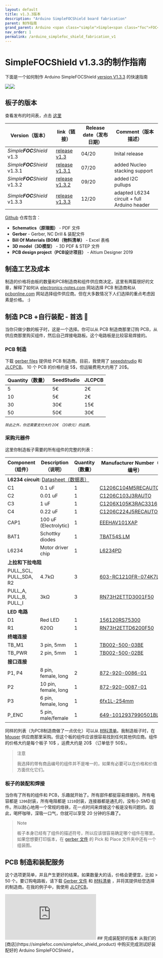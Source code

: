 ```yaml
---
layout: default
title: v1.3.3版本
description: "Arduino SimpleFOCShield board fabrication"
parent: 制作指南
grand_parent: Arduino <span class="simple">Simple<span class="foc">FOC</span>Shield</span>
nav_order: 1
permalink: /arduino_simplefoc_shield_fabrication_v1
---
```

# SimpleFOCShield v1.3.3的制作指南
下面是一个如何制作 Arduino <span class="simple">Simple<span class="foc">FOC</span>Shield</span> [version <i class="fa fa-tag"></i>V1.3.3](https://github.com/simplefoc/Arduino-SimpleFOCShield/releases) 的快速指南


<p align="">
<img src="https://raw.githubusercontent.com/simplefoc/Arduino-SimpleFOCShield/v1.3.3/images/top.png"  class="width30"><img src="https://raw.githubusercontent.com/simplefoc/Arduino-SimpleFOCShield/v1.3.3/images/bottom.png"  class="width30">
</p>

## 板子的版本
查看发布的时间表，点击 [这里](https://github.com/simplefoc/Arduino-SimpleFOCShield/releases) 

Version（版本）  | link（链接） | Release date（发布日期） | Comment（版本描述） 
----- | ----- | ---- | ----
*Simple**FOC**Shield* v1.3 |[release v1.3](https://github.com/simplefoc/Arduino-SimpleFOCShield/releases/tag/v1.3) | 04/20 | Inital release
*Simple**FOC**Shield* v1.3.1 | [release v1.3.1](https://github.com/simplefoc/Arduino-SimpleFOCShield/releases/tag/v1.3.1) | 07/20 | added Nucleo stacking support
*Simple**FOC**Shield* v1.3.2 |[release v1.3.2](https://github.com/simplefoc/Arduino-SimpleFOCShield/releases/tag/v1.3.2) | 09/20 | added I2C pullups
*Simple**FOC**Shield* v1.3.3 |[release v1.3.3](https://github.com/simplefoc/Arduino-SimpleFOCShield/releases/tag/v1.3.3) | 12/20 | adapted L6234 circuit + full Arduino header

[<i class="fa fa-github"></i> Github](https://github.com/simplefoc/Arduino-SimpleFOCShield) 仓库包含：

- <b><i class="fa fa-file"></i> Schematics（原理图）</b> - PDF 文件
- <b><i class="fa fa-file"></i> Gerber</b> - Gerber, NC Drill & 装配文件
- <b><i class="fa fa-file"></i> Bill Of Materials (BOM)（物料清单）</b> - Excel 表格
- <b><i class="fa fa-file"></i> 3D model（3D模型）</b> -  3D PDF & STEP 文件
- <b><i class="fa fa-file"></i> PCB design project（PCB设计项目）</b> - Altium Designer 2019


## 制造工艺及成本
制造的价格将由板的数量和PCB制造商和组件供应商决定。这里有两篇很好的文章，解释了如何从 [electronics-notes.com](https://www.electronics-notes.com/articles/constructional_techniques/printed-circuit-board-pcb/how-to-choose-right-best-pcb-manufacturer.php) 网站选择 PCB 制造商和从 [pcbonline.com](https://www.pcbonline.com/blog/How_to_Choose_a_PCB_Component_Supplier_165.html) 网站选择组件供应商。但在大多数情况下人们选择的重点考虑因素是价格。 :)

## 制造 PCB +自行装配 - 首选 📢
当你只做少数的板子时，这是一个选择。你可以从 PCB 制造商那里订购 PCB，从供应商那里购买组件，然后自己焊接电路板。这个电路板是比较容易焊接的。

### PCB 制造
下载 [<i class="fa fa-file"></i> gerber files](https://github.com/simplefoc/Arduino-SimpleFOCShield) 提供给 PCB 制造商。目前，我使用了 [seeedstrudio](https://www.seeedstudio.com/) 和 [JLCPCB](https://jlcpcb.com/)。 10 个 PCB 的价格约是 5\$，但运输费用大约用了 20\$。

Quantity（数量） | SeedStudio |  JLCPCB
---- | ---- | ---- 
 5 | 5€ | 2€
 10 | 5€ |2€
 30 | 30€ | 15€
 50 | 50€ | 30€

<i class="fa fa-info-circle"></i> <i><small>除此之外，你还需要支付大约  20€ （20欧元）的运费。</small></i>

### 采购元器件
这里你制造板子需要的所有组件的完整的列表：
<table>
      <thead>
         <tr>
            <th>Component（组件）</th>
            <th>Description（说明）</th>
            <th>Quantity（数量）</th>
            <th>Manufacturer Number（商品编号）</th>
         </tr>
      </thead>
      <tbody>
         <tr>
            <td colspan="4"><b>L6234 circuit:</b> <a href="https://www.st.com/resource/en/datasheet/l6234.pdf"><i class="fa fa-file"></i> Datasheet（数据表）</a></td>
         </tr>
         <tr>
            <td>C1</td>
            <td>0.1 uF</td>
            <td>1</td>
            <td><a href="https://www.mouser.fr/ProductDetail/KEMET/C1206C104M5RECAUTO?qs=MLItCLRbWswBKiY20DF1SA%3D%3D">C1206C104M5RECAUTO</a></td>
         </tr>
         <tr>
            <td>C2</td>
            <td>0.01 uF</td>
            <td>1</td>
            <td><a href="https://www.mouser.fr/ProductDetail/KEMET/C1206C103J3RACAUTO?qs=%2Fha2pyFaduhAFP6oO4LLeYMkrC9QNia0EjiZTqcgzLScln%252BPiND5Ww%3D%3D">C1206C103J3RAUTO</a></td>
         </tr>
         <tr>
            <td>C3</td>
            <td>1 uF</td>
            <td>1</td>
            <td><a href="https://www.mouser.fr/ProductDetail/KEMET/C1206X105K3RAC3316?qs=%2Fha2pyFaduilEz%252BiJtRzoz0gb0S3v4m%252B2vm5WoIZPYxGhbTceT8iyu5uY%252BnsPWGD">C1206X105K3RAC3316</a></td>
         </tr>
         <tr>
            <td>C4</td>
            <td>0.22 uF</td>
            <td>1</td>
            <td><a href="https://www.mouser.fr/ProductDetail/KEMET/C1206C224J5RECAUTO7210?qs=%2Fha2pyFaduiFNVbEFQqG8g760vwSal6p%252BrMckdrZBQmtOlARWq3l2WWJv5HhNnqv">C1206C224J5RECAUTO7210</a></td>
         </tr>
         <tr>
            <td>CAP1</td>
            <td>100 uF (Electrolytic)</td>
            <td>1</td>
            <td><a href="https://www.mouser.fr/ProductDetail/Panasonic/EEE-HAV101XAP?qs=%2Fha2pyFadujAo14cOabh4%2FHGWJclSBJVoXpO6qVRwLQTQ6LscWsHQA%3D%3D">EEEHAV101XAP</a></td>
         </tr>
         <tr>
            <td>BAT1</td>
            <td>Schottky diodes</td>
            <td>1</td>
            <td><a href="https://www.mouser.fr/ProductDetail/Toshiba/TBAT54SLM?qs=kdd6aVn74hyQL5%252Beb9w%252BHw%3D%3D">TBAT54S,LM</a></td>
         </tr>
         <tr>
            <td>L6234</td>
            <td>Motor driver chip</td>
            <td>1</td>
            <td><a href="https://www.mouser.fr/ProductDetail/STMicroelectronics/L6234PD?qs=lgHKUCmDFtgFRXXnpwFpNg%3D%3D">L6234PD</a></td>
         </tr>
         <tr>
            <td colspan="4"><b>上拉和下拉电阻</b></td>
         </tr>
         <tr>
            <td>PULL_SCL, PULL_SDA, R2</td>
            <td>4.7kΩ </td>
            <td>3</td>
            <td><a href="https://www.mouser.fr/ProductDetail/603-RC1210FR-074K7L">603-RC1210FR-074K7L</a></td>
         </tr>
         <tr>
            <td>PULL_A, PULL_B, PULL_I</td>
            <td>3kΩ </td>
            <td>3</td>
            <td><a href="https://www.mouser.fr/ProductDetail/KOA-Speer/RN73H2ETTD3001F50?qs=%2Fha2pyFadugz1PN4m8q5QBmmNYUlMOzQI3k%2FT%252B8vFrn5l%2FvB8B97FQ%3D%3D">RN73H2ETTD3001F50</a></td>
         </tr>
         <tr>
            <td colspan="4"><b>LED 电路</b></td>
         </tr>
         <tr>
            <td>D1</td>
            <td>Red LED</td>
            <td>1</td>
            <td><a href="https://www.mouser.fr/ProductDetail/Wurth-Elektronik/156120RS75300?qs=%2Fha2pyFaduhtSsTKzZu8BG2kEWNH5l3iOIVGi20HkjmxMeBY4VpJSw%3D%3D">156120RS75300</a></td>
         </tr>
         <tr>
            <td>R1</td>
            <td>620Ω </td>
            <td>1</td>
            <td><a href="https://www.mouser.fr/ProductDetail/KOA-Speer/RN73H2ETTD6200F50?qs=%2Fha2pyFadugz1PN4m8q5QKhCzpicGijTcn6N2kk6lgXhcYi6JSLlrg%3D%3D">RN73H2ETTD6200F50</a></td>
         </tr>
         <tr>
            <td colspan="4"><b>终端连接</b></td>
         </tr>
         <tr>
            <td>TB_M1</td>
            <td>3 pin, 5mm</td>
            <td>1</td>
            <td><a href="https://www.mouser.fr/ProductDetail/CUI-Devices/TB002-500-03BE?qs=%2Fha2pyFadujMo%2F8XIx7GL3VaKbn4rpnI4huWO6RUre2577fclJuWwA%3D%3D">TB002-500-03BE</a></td>
         </tr>
         <tr>
            <td>TB_PWR</td>
            <td>2 pin, 5mm</td>
            <td>1</td>
            <td><a href="https://www.mouser.fr/ProductDetail/CUI-Devices/TB002-500-02BE?qs=%2Fha2pyFadujMo%2F8XIx7GL%2F8B4TM%252BUPJvcyODkgPPYDPGTjOBZNS5pw%3D%3D">TB002-500-02BE</a></td>
         </tr>
         <tr>
            <td colspan="4"><b>接口连接</b></td>
         </tr>
         <tr>
            <td>P1, P4</td>
            <td>8 pin, female, long</td>
            <td>2</td>
            <td><a href="https://www.mouser.fr/ProductDetail/872-920-0086-01">872-920-0086-01</a></td>
         </tr>
         <tr>
            <td> P2</td>
            <td>10 pin, female, long</td>
            <td>1</td>
            <td><a href="https://www.mouser.fr/ProductDetail/872-920-0087-01">872-920-0087-01</a></td>
         </tr>
         <tr>
            <td>P3</td>
            <td>6  pin, female, long</td>
            <td>1</td>
            <td><a href="https://www.mouser.fr/ProductDetail/Gravitech/6fx1L-254mm?qs=%2Fha2pyFadugTMKIzmATdF3ycHTdv4fz%2FLeD9aI6nqeEU9o9FRZ5XDw%3D%3D">6fx1L-254mm</a></td>
         </tr>
         <tr>
            <td>P_ENC</td>
            <td> 5 pin, male/female</td>
            <td>1</td>
            <td><a href="https://www.mouser.fr/ProductDetail/649-1012937990501BLF ">649-1012937990501BLF</a></td>
         </tr>
      </tbody>
   </table>

同样的列表（为PCB制造商做了一点优化）可以从 [<i class="fa fa-file"></i> 材料清单](https://github.com/simplefoc/Arduino-SimpleFOCShield)。我制造板子时，在 [Mouser](https://www.mouser.com/) 供应商那里采购。但这个板的组件应该很容易找到任何其他供应商。组件的价格大约是每个板子 10\$ ，运费大约是 20\$ （订单低于 50\$）。   
<blockquote class="warning"> <p class="heading">注意</p>
我选择的带有商品编号的组件并不是唯一的，如果有必要可以在价格和价值方面优化它们。 </blockquote>

### 板子的装配和焊接
当你有了所有的组件和 PCB，乐趣就开始了。所有部件都挺容易焊接的。所有电容都是 `1206`封装，所有电阻都是 `1210`封装，连接器都是通孔的，没有小 SMD 组件。所以耐心地用一个常规的烙铁，花一点时间来焊接这个板是没有问题的。因此，喝杯咖啡，深吸一口气，你就可以享受 20 分钟的乐趣了。

<blockquote class="info"> <p class="heading">Note</p>
板子本身已经有了组件的描述符号，所以应该很容易确定哪个组件在哪里。如果您想要打印版本，在 <a href="https://github.com/simplefoc/Arduino-SimpleFOCShield"><i class="fa fa-file"></i> gerber 文件</a> 的 Pick 和 Place 文件夹中还有一个组装图。
</blockquote>


## PCB 制造和装配服务
这个选项更简单，并且产生更好的结果。如果数量大的话，价格会更便宜，比如 > 50 个。要订购电路板，请下载 [<i class="fa fa-file"></i> Gerber 文件](https://github.com/simplefoc/Arduino-SimpleFOCShield) 和 [<i class="fa fa-file"></i> 材料清单](https://github.com/simplefoc/Arduino-SimpleFOCShield) ，并将其提供给您选择的制造商。在我的例子中，我使用 [JLCPCB](https://jlcpcb.com/)。

<iframe class="youtube"  src="https://www.youtube.com/embed/sax_9sUgBuk" frameborder="0" allow="accelerometer; autoplay; encrypted-media; gyroscope; picture-in-picture" allowfullscreen></iframe>
## 完成装配好的版本
从我们的 [商店](https://simplefoc.com/simplefoc_shield_product) 中购买完成测试好装配好的 Arduino <span class="simple">Simple<span class="foc">FOC</span>Shield</span> 。

